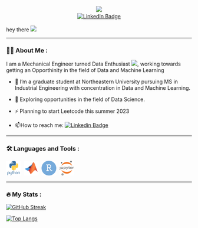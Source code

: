<div id="header" align="center">
  <img src="https://media.giphy.com/media/M9gbBd9nbDrOTu1Mqx/giphy.gif" width="100"/>
  <div id="badges">
  <a href="https://www.linkedin.com/in/karthikpanghat/">
    <img src="https://img.shields.io/badge/LinkedIn-blue?style=for-the-badge&logo=linkedin&logoColor=white" alt="LinkedIn Badge"/>
  </a>
</div> 
  <img src="https://komarev.com/ghpvc/?username=kpanghat&style=flat-square&color=blue" alt=""/>
</div>
        </h1>
        hey there
        <img src="https://media.giphy.com/media/hvRJCLFzcasrR4ia7z/giphy.gif" width="30px"/>
        </h1>
</div>


---

### :man_technologist: About Me :

I am a Mechanical Engineer turned Data Enthusiast <img src="https://media.giphy.com/media/WUlplcMpOCEmTGBtBW/giphy.gif" width="30">, working towards getting an Opporthinity in the field of Data and Machine Learning

- :telescope: I’m a graduate student at Northeastern University pursuing MS in Industrial Engineering with concentration in Data and Machine Learning.

- :seedling: Exploring opportunities in the field of Data Science.

- :zap: Planning to start Leetcode this summer 2023

- :mailbox:How to reach me: [![Linkedin Badge](https://img.shields.io/badge/-kakbar-blue?style=flat&logo=Linkedin&logoColor=white)](your-linkedin-url)

---

### :hammer_and_wrench: Languages and Tools :

<div>
  <img src="https://github.com/devicons/devicon/blob/master/icons/python/python-original-wordmark.svg" title="Python" alt="Python" width="40" height="40"/>&nbsp;
  <img src="https://github.com/devicons/devicon/blob/master/icons/matlab/matlab-original.svg" title="Matlab" alt="Spring" width="40" height="40"/>&nbsp;
  <img src="https://github.com/devicons/devicon/blob/master/icons/rstudio/rstudio-original.svg" title="R-Studio" alt="R-Studio" width="40" height="40"/>&nbsp;
  <img src="https://github.com/devicons/devicon/blob/master/icons/jupyter/jupyter-original-wordmark.svg" title="Jupyter" alt="Jupyter" width="40" height="40"/>&nbsp;
</div>

---

### :fire: My Stats :

[![GitHub Streak](http://github-readme-streak-stats.herokuapp.com?user=kpanghat&theme=dark&background=000000)](https://git.io/streak-stats)

[![Top Langs](https://github-readme-stats.vercel.app/api/top-langs/?username=kpanghat&layout=compact&theme=vision-friendly-dark)](https://github.com/anuraghazra/github-readme-stats)

<!--
**kpanghat/kpanghat** is a ✨ _special_ ✨ repository because its `README.md` (this file) appears on your GitHub profile.

Here are some ideas to get you started:

- 🔭 I’m currently working on ...
- 🌱 I’m currently learning ...
- 👯 I’m looking to collaborate on ...
- 🤔 I’m looking for help with ...
- 💬 Ask me about ...
- 📫 How to reach me: ...
- 😄 Pronouns: ...
- ⚡ Fun fact: ...
--
